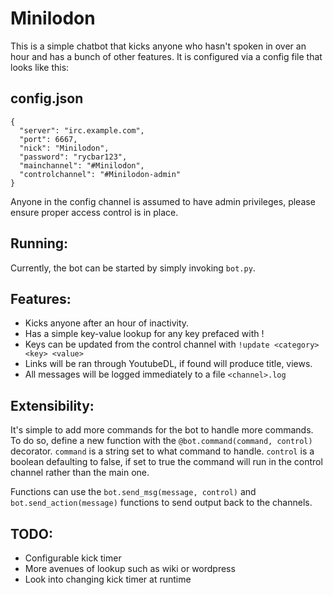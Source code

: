 # Minilodon

This is a simple chatbot that kicks anyone who hasn't spoken in over an hour
and has a bunch of other features. It is configured via a config file that
looks like this:

## config.json

    {
      "server": "irc.example.com",
      "port": 6667,
      "nick": "Minilodon",
      "password": "rycbar123",
      "mainchannel": "#Minilodon",
      "controlchannel": "#Minilodon-admin"
    }

Anyone in the config channel is assumed to have admin privileges, please
ensure proper access control is in place.

## Running:

Currently, the bot can be started by simply invoking `bot.py`.

## Features:

- Kicks anyone after an hour of inactivity.
- Has a simple key-value lookup for any key prefaced with !
- Keys can be updated from the control channel with `!update <category> <key> <value>`
- Links will be ran through YoutubeDL, if found will produce title, views.
- All messages will be logged immediately to a file `<channel>.log`

## Extensibility:

It's simple to add more commands for the bot to handle more commands. To do
so, define a new function with the `@bot.command(command, control)` decorator.
`command` is a string set to what command to handle. `control` is a boolean
defaulting to false, if set to true the command will run in the control
channel rather than the main one.

Functions can use the `bot.send_msg(message, control)` and
`bot.send_action(message)` functions to send output back to the channels.

## TODO:

- Configurable kick timer
- More avenues of lookup such as wiki or wordpress
- Look into changing kick timer at runtime

